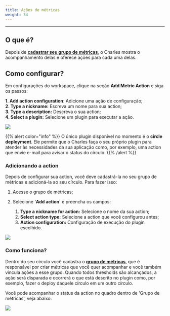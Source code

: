 ```yaml
---
title: Ações de métricas
weight: 34
---
```


---

## **O que é?** 

Depois de [**cadastrar seu grupo de métricas**](/docs-charles/pt/referência/métricas/grupo-de-métricas/), o Charles mostra o acompanhamento delas e oferece ações para cada uma delas. 

## **Como configurar?** 

Em configurações do workspace, clique na seção **Add Metric Action** e siga os passos:

**1. Add action configuration**: Adicione uma ação de configuração;  
**2. Type a nickname:** Escreva um nome para sua action;  
**3. Type a description:** Descreva o sua action;  
**4. Select a plugin:** Selecione um plugin para executar a ação.

![](/docs-charles/usandoactions-metricas%20%281%29.gif)

{{% alert color="info" %}}
O único plugin disponível no momento é o **circle deployment**. Ele permite que o Charles faça o seu próprio plugin para atender às necessidades da sua aplicação como, por exemplo, uma action que envie e-mail para avisar o status do círculo.
{{% /alert %}}

### **Adicionando a action** 

Depois de configurar sua action, você deve cadastrá-la no seu grupo de métricas e adicioná-la ao seu círculo. Para fazer isso:

1. Acesse o grupo de métricas; 
2. Selecione '**Add action**' e preencha os campos: 

   1. **Type a nickname for action:** Selecione o nome da sua action;
   2. **Select action type:** Selecione a action que você configurou antes;
   3. **Action configuration:** Configuração de execução do plugin escolhido.

![](/docs-charles/adicionando-a-action-correto.gif)

### Como funciona? 

Dentro do seu círculo você cadastra o [**grupo de métricas**](/docs-charles/pt/referência/métricas/grupo-de-métricas/), que é responsável por criar métricas que você quer acompanhar e você também vincula ações a esse grupo. Quando todos thresholds são alcançados, a ação será disparada e ocorrerá o que está descrito no plugin como, por exemplo, fazer o deploy daquele círculo em um outro círculo.

Você pode acompanhar o status da action no quadro dentro de 'Grupo de métricas', veja abaixo: 

![](/docs-charles/status-actionsgif.gif)
